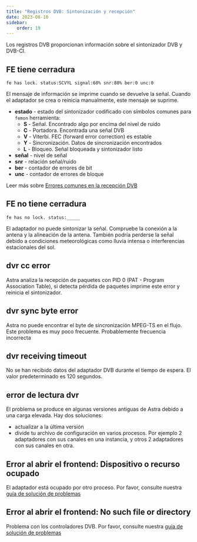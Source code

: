 ```yaml
---
title: "Registros DVB: Sintonización y recepción"
date: 2023-08-10
sidebar:
    order: 19
---
```


Los registros DVB proporcionan información sobre el sintonizador DVB y DVB-CI.

## FE tiene cerradura[](/es/astra/admin-guide/dvb#fe-has-lock)

```
fe has lock. status:SCVYL signal:60% snr:80% ber:0 unc:0
```

El mensaje de información se imprime cuando se devuelve la señal. Cuando el adaptador se crea o reinicia manualmente, este mensaje se suprime.

- **estado** - estado del sintonizador codificado con símbolos comunes para `femon` herramienta:
    - **S** - Señal. Encontrado algo por encima del nivel de ruido
    - **C** - Portadora. Encontrada una señal DVB
    - **V** - Viterbi. FEC (forward error correction) es estable
    - **Y** - Sincronización. Datos de sincronización encontrados
    - **L** - Bloqueo. Señal bloqueada y sintonizador listo
- **señal** - nivel de señal
- **snr** - relación señal/ruido
- **ber** - contador de errores de bit
- **unc** - contador de errores de bloque

Leer más sobre [Errores comunes en la recepción DVB](/es/misc/troubleshooting/errors)

## FE no tiene cerradura[](/es/astra/admin-guide/dvb#fe-has-no-lock)

```
fe has no lock. status:_____
```

El adaptador no puede sintonizar la señal. Compruebe la conexión a la antena y la alineación de la antena. También podría perderse la señal debido a condiciones meteorológicas como lluvia intensa o interferencias estacionales del sol.

## dvr cc error[](/es/astra/admin-guide/dvb#dvr-cc-error)

Astra analiza la recepción de paquetes con PID 0 (PAT - Program Association Table), si detecta pérdida de paquetes imprime este error y reinicia el sintonizador.

## dvr sync byte error[](/es/astra/admin-guide/dvb#dvr-sync-byte-error)

Astra no puede encontrar el byte de sincronización MPEG-TS en el flujo. Este problema es muy poco frecuente. Probablemente frecuencia incorrecta

## dvr receiving timeout[](/es/astra/admin-guide/dvb#dvr-receiving-timeout)

No se han recibido datos del adaptador DVB durante el tiempo de espera. El valor predeterminado es 120 segundos.

## error de lectura dvr[](/es/astra/admin-guide/dvb#dvr-read-error)

El problema se produce en algunas versiones antiguas de Astra debido a una carga elevada. Hay dos soluciones:

- actualizar a la última versión
- divide tu archivo de configuración en varios procesos. Por ejemplo 2 adaptadores con sus canales en una instancia, y otros 2 adaptadores con sus canales en otra.

## Error al abrir el frontend: Dispositivo o recurso ocupado[](/es/astra/admin-guide/dvb#failed-to-open-frontend-device-or-resource-busy)

El adaptador está ocupado por otro proceso. Por favor, consulte nuestra [guía de solución de problemas](/es/misc/troubleshooting/receiving#failed-to-open-frontend-device-or-resource-busy)

## Error al abrir el frontend: No such file or directory[](/es/astra/admin-guide/dvb#failed-to-open-frontend-no-such-file-or-directory)

Problema con los controladores DVB. Por favor, consulte nuestra [guía de solución de problemas](/es/misc/troubleshooting/receiving#failed-to-open-frontend-no-such-file-or-directory)
